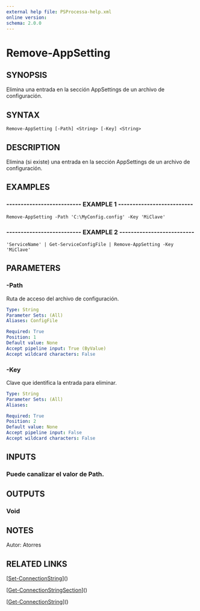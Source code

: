 ```yaml
---
external help file: PSProcessa-help.xml
online version: 
schema: 2.0.0
---
```


# Remove-AppSetting

## SYNOPSIS
Elimina  una entrada en la sección AppSettings de un archivo de configuración.

## SYNTAX

```
Remove-AppSetting [-Path] <String> [-Key] <String>
```

## DESCRIPTION
Elimina (si existe) una entrada en la sección AppSettings de un archivo de configuración.

## EXAMPLES

### -------------------------- EXAMPLE 1 --------------------------
```
Remove-AppSetting -Path 'C:\MyConfig.config' -Key 'MiClave'
```

### -------------------------- EXAMPLE 2 --------------------------
```
'ServiceName' | Get-ServiceConfigFile | Remove-AppSetting -Key 'MiClave'
```

## PARAMETERS

### -Path
Ruta de acceso del archivo de configuración.

```yaml
Type: String
Parameter Sets: (All)
Aliases: ConfigFile

Required: True
Position: 1
Default value: None
Accept pipeline input: True (ByValue)
Accept wildcard characters: False
```

### -Key
Clave que identifica la entrada para eliminar.

```yaml
Type: String
Parameter Sets: (All)
Aliases: 

Required: True
Position: 2
Default value: None
Accept pipeline input: False
Accept wildcard characters: False
```

## INPUTS

### Puede canalizar el valor de Path.

## OUTPUTS

### Void

## NOTES
Autor: Atorres

## RELATED LINKS

[[Set-ConnectionString](Set-ConnectionString.md)]()

[[Get-ConnectionStringSection](Get-ConnectionStringSection.md)]()

[[Get-ConnectionString](Get-ConnectionString.md)]()

